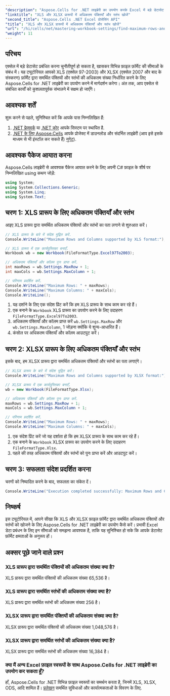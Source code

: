 ```yaml
---
"description": "Aspose.Cells for .NET लाइब्रेरी का उपयोग करके Excel में बड़े डेटासेट को कुशलतापूर्वक प्रबंधित करने का तरीका जानें। यह मार्गदर्शिका XLS और XLSX दोनों फ़ाइल स्वरूपों द्वारा समर्थित पंक्तियों और स्तंभों की अधिकतम संख्या की पहचान करने के लिए चरण-दर-चरण दृष्टिकोण प्रदान करती है।"
"linktitle": "XLS और XLSX प्रारूपों में अधिकतम पंक्तियाँ और स्तंभ खोजें"
"second_title": "Aspose.Cells .NET Excel प्रोसेसिंग API"
"title": "XLS और XLSX प्रारूपों में अधिकतम पंक्तियाँ और स्तंभ खोजें"
"url": "/hi/cells/net/mastering-workbook-settings/find-maximum-rows-and-columns/"
"weight": 11
---
```


## परिचय

एक्सेल में बड़े डेटासेट प्रबंधित करना चुनौतीपूर्ण हो सकता है, खासकर विभिन्न फ़ाइल फ़ॉर्मेट की सीमाओं के संबंध में। यह ट्यूटोरियल आपको XLS (एक्सेल 97-2003) और XLSX (एक्सेल 2007 और बाद के संस्करण) फ़ॉर्मेट द्वारा समर्थित पंक्तियों और स्तंभों की अधिकतम संख्या निर्धारित करने के लिए Aspose.Cells for .NET लाइब्रेरी का उपयोग करने में मार्गदर्शन करेगा। अंत तक, आप एक्सेल से संबंधित कार्यों को कुशलतापूर्वक संभालने में सक्षम हो जाएँगे।

## आवश्यक शर्तें

शुरू करने से पहले, सुनिश्चित करें कि आपके पास निम्नलिखित हैं:

1. [.NET फ्रेमवर्क](https://dotnet.microsoft.com/en-us/download) या [.NET कोर](https://dotnet.microsoft.com/en-us/download) आपके सिस्टम पर स्थापित है.
2. [.NET के लिए Aspose.Cells](https://releases.aspose.com/cells/net/) आपके प्रोजेक्ट में डाउनलोड और संदर्भित लाइब्रेरी (आप इसे इसके माध्यम से भी इंस्टॉल कर सकते हैं) [नुगेट](https://www.nuget.org/packages/Aspose.Cells/)).

## आवश्यक पैकेज आयात करना

Aspose.Cells लाइब्रेरी से आवश्यक पैकेज आयात करने के लिए अपनी C# फ़ाइल के शीर्ष पर निम्नलिखित using कथन जोड़ें:

```csharp
using System;
using System.Collections.Generic;
using System.Linq;
using System.Text;
```

## चरण 1: XLS प्रारूप के लिए अधिकतम पंक्तियाँ और स्तंभ

आइए XLS प्रारूप द्वारा समर्थित अधिकतम पंक्तियों और स्तंभों का पता लगाने से शुरुआत करें।

```csharp
// XLS प्रारूप के बारे में संदेश मुद्रित करें.
Console.WriteLine("Maximum Rows and Columns supported by XLS format:");

// XLS प्रारूप में एक कार्यपुस्तिका बनाएँ.
Workbook wb = new Workbook(FileFormatType.Excel97To2003);

// अधिकतम पंक्तियाँ और कॉलम पुनः प्राप्त करें.
int maxRows = wb.Settings.MaxRow + 1;
int maxCols = wb.Settings.MaxColumn + 1;

// परिणाम प्रदर्शित करें.
Console.WriteLine("Maximum Rows: " + maxRows);
Console.WriteLine("Maximum Columns: " + maxCols);
Console.WriteLine();
```

1. यह दर्शाने के लिए एक संदेश प्रिंट करें कि हम XLS प्रारूप के साथ काम कर रहे हैं।
2. एक बनाने के `Workbook` XLS प्रारूप का उपयोग करने के लिए उदाहरण `FileFormatType.Excel97To2003`.
3. अधिकतम पंक्तियाँ और कॉलम प्राप्त करें `wb.Settings.MaxRow` और `wb.Settings.MaxColumn`, 1 जोड़ना क्योंकि ये शून्य-आधारित हैं।
4. कंसोल पर अधिकतम पंक्तियाँ और कॉलम आउटपुट करें।

## चरण 2: XLSX प्रारूप के लिए अधिकतम पंक्तियाँ और स्तंभ

इसके बाद, हम XLSX प्रारूप द्वारा समर्थित अधिकतम पंक्तियों और स्तंभों का पता लगाएंगे।

```csharp
// XLSX प्रारूप के बारे में संदेश मुद्रित करें।
Console.WriteLine("Maximum Rows and Columns supported by XLSX format:");

// XLSX प्रारूप में एक कार्यपुस्तिका बनाएँ.
wb = new Workbook(FileFormatType.Xlsx);

// अधिकतम पंक्तियाँ और कॉलम पुनः प्राप्त करें.
maxRows = wb.Settings.MaxRow + 1;
maxCols = wb.Settings.MaxColumn + 1;

// परिणाम प्रदर्शित करें.
Console.WriteLine("Maximum Rows: " + maxRows);
Console.WriteLine("Maximum Columns: " + maxCols);
```

1. एक संदेश प्रिंट करें जो यह दर्शाता हो कि हम XLSX प्रारूप के साथ काम कर रहे हैं।
2. एक बनाने के `Workbook` XLSX प्रारूप का उपयोग करने के लिए उदाहरण `FileFormatType.Xlsx`.
3. पहले की तरह अधिकतम पंक्तियों और स्तंभों को पुनः प्राप्त करें और आउटपुट करें।

## चरण 3: सफलता संदेश प्रदर्शित करना

चरणों को निष्पादित करने के बाद, सफलता का संकेत दें।

```csharp
Console.WriteLine("Execution completed successfully: Maximum Rows and Columns retrieval for both formats.");
```

## निष्कर्ष

इस ट्यूटोरियल में, आपने सीखा कि XLS और XLSX फ़ाइल फ़ॉर्मेट द्वारा समर्थित अधिकतम पंक्तियों और स्तंभों को खोजने के लिए Aspose.Cells for .NET लाइब्रेरी का उपयोग कैसे करें। प्रभावी Excel डेटा प्रबंधन के लिए इन सीमाओं को समझना आवश्यक है, ताकि यह सुनिश्चित हो सके कि आपके डेटासेट फ़ॉर्मेट क्षमताओं के अनुरूप हों।

## अक्सर पूछे जाने वाले प्रश्न

### XLS प्रारूप द्वारा समर्थित पंक्तियों की अधिकतम संख्या क्या है?
XLS प्रारूप द्वारा समर्थित पंक्तियों की अधिकतम संख्या 65,536 है।

### XLS प्रारूप द्वारा समर्थित स्तंभों की अधिकतम संख्या क्या है?
XLS प्रारूप द्वारा समर्थित स्तंभों की अधिकतम संख्या 256 है।

### XLSX प्रारूप द्वारा समर्थित पंक्तियों की अधिकतम संख्या क्या है?
XLSX प्रारूप द्वारा समर्थित पंक्तियों की अधिकतम संख्या 1,048,576 है।

### XLSX प्रारूप द्वारा समर्थित स्तंभों की अधिकतम संख्या क्या है?
XLSX प्रारूप द्वारा समर्थित स्तंभों की अधिकतम संख्या 16,384 है।

### क्या मैं अन्य Excel फ़ाइल स्वरूपों के साथ Aspose.Cells for .NET लाइब्रेरी का उपयोग कर सकता हूँ?
हाँ, Aspose.Cells for .NET विभिन्न फ़ाइल स्वरूपों का समर्थन करता है, जिनमें XLS, XLSX, ODS, आदि शामिल हैं। [प्रलेखन](https://reference.aspose.com/cells/net/) समर्थित सुविधाओं और कार्यात्मकताओं के विवरण के लिए.
